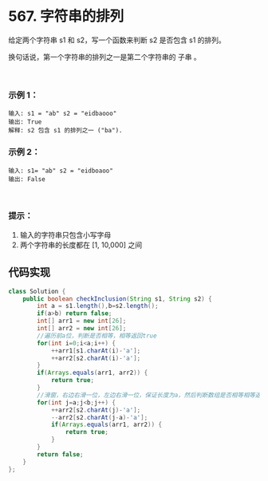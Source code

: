# 567. 字符串的排列
给定两个字符串 s1 和 s2，写一个函数来判断 s2 是否包含 s1 的排列。

换句话说，第一个字符串的排列之一是第二个字符串的 子串 。

 

### 示例 1：
```
输入: s1 = "ab" s2 = "eidbaooo"
输出: True
解释: s2 包含 s1 的排列之一 ("ba").
```
### 示例 2：
```
输入: s1= "ab" s2 = "eidboaoo"
输出: False
```
 

### 提示：

1. 输入的字符串只包含小写字母
2. 两个字符串的长度都在 [1, 10,000] 之间




## 代码实现
```Java
class Solution {
    public boolean checkInclusion(String s1, String s2) {
        int a = s1.length(),b=s2.length();
		if(a>b) return false;
		int[] arr1 = new int[26];
		int[] arr2 = new int[26];
		//遍历前a位，判断是否相等，相等返回true
		for(int i=0;i<a;i++) {
			++arr1[s1.charAt(i)-'a'];
			++arr2[s2.charAt(i)-'a'];
		}
		if(Arrays.equals(arr1, arr2)) {
			return true;
		}
		//滑窗，右边右滑一位，左边右滑一位，保证长度为a，然后判断数组是否相等相等返回true，否则返回false
		for(int j=a;j<b;j++) {
			++arr2[s2.charAt(j)-'a'];
			--arr2[s2.charAt(j-a)-'a'];
			if(Arrays.equals(arr1, arr2)) {
				return true;
			}
		}
		return false;
    }
};
```